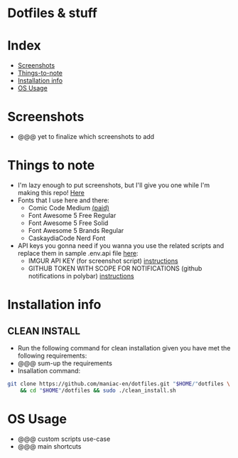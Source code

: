# Dotfiles & stuff

# Index
- [Screenshots](#screenshots)
- [Things-to-note](#things-to-note)
- [Installation info](#installation-info)
- [OS Usage](#os-usage)

# Screenshots
- @@@ yet to finalize which screenshots to add

# Things to note
- I'm lazy enough to put screenshots, but I'll give you one while I'm making this repo! [Here](https://i.imgur.com/ZbwIlEE.png)
- Fonts that I use here and there:
	- Comic Code Medium [(paid)](https://www.myfonts.com/fonts/tabular-type-foundry/comic-code/medium/)
	- Font Awesome 5 Free Regular
	- Font Awesome 5 Free Solid
	- Font Awesome 5 Brands Regular
	- CaskaydiaCode Nerd Font
- API keys you gonna need if you wanna you use the related scripts and replace them in sample .env.api file [here](https://github.com/maniac-en/dotfiles/blob/main/.env.api):
	- IMGUR API KEY (for screenshot script) [instructions](https://api.imgur.com/#overview)
	- GITHUB TOKEN WITH SCOPE FOR NOTIFICATIONS (github notifications in polybar) [instructions](https://docs.github.com/en/github/authenticating-to-github/creating-a-personal-access-token)

# Installation info
## CLEAN INSTALL
- Run the following command for clean installation given you have met the following requirements:
- @@@ sum-up the requirements
- Insallation command:
```sh
git clone https://github.com/maniac-en/dotfiles.git "$HOME/"dotfiles \
	&& cd "$HOME"/dotfiles && sudo ./clean_install.sh
```

# OS Usage
- @@@ custom scripts use-case
- @@@ main shortcuts
